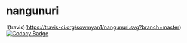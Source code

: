# nangunuri
!(travis)(https://travis-ci.org/sowmyan1/nangunuri.svg?branch=master)
[![Codacy Badge](https://api.codacy.com/project/badge/Grade/7dfe81d6e81e4c289f69dd49e01286aa)](https://www.codacy.com/app/sowmyan1/nangunuri?utm_source=github.com&amp;utm_medium=referral&amp;utm_content=sowmyan1/nangunuri&amp;utm_campaign=Badge_Grade)
